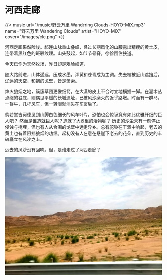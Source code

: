 # 河西走廊


{{< music url="/music/野云万里 Wandering Clouds-HOYO-MiX.mp3" name="野云万里 Wandering Clouds" artist="HOYO-MiX" cover="/images/clc.png" >}}


河西走廊果然险峻。祁连山脉重山叠嶂，经过长期风化的山腰露出精瘦的黄土皮，连带着黑红色的斑驳纹理。山头鼓起，如节节骨脊，徐徐围住狭道。

今天已作为天然牧场，昨日却是艰险峡道。 

随大路前进，山体遥远，压成水墨，浑黄和苍青成为主调。失去植被近山遮挡后，辽远的天空，和抱的戈壁，皆是萧索。

烽火狼烟之地，簇簇草团更像细箭，在大漠的皮上不合时宜地横插一脚。在灌木丛点缀的谷底，则偶见平缓的长城遗址，已被风沙磨灭的近乎路墩。时而有一群马，一群牛，几杆风车，但一转眼就消失在车窗后了。

倘若堂吉诃德见到山脚白色细长的风车叶片，恐怕也会惊讶竟有如此优雅纤细的巨人吧？ 然而是谁造就巨人呢？造就了大漠里的活物呢？ 历史的沙尘未有一刻停止侵蚀与掩埋，但也有人从合围的戈壁中远走异乡。总有驼铃在干涸中响起，老去的黄土也有着阻挡狼烟的功绩。起初没有人在意在悬崖下老去的花朵，直到历史的丰碑矗立在风沙之上。 

远去的风沙没有回响。但，是谁走过了河西走廊？

![河西走廊](/img/河西走廊.zh-cn-20240523114609912.webp)


